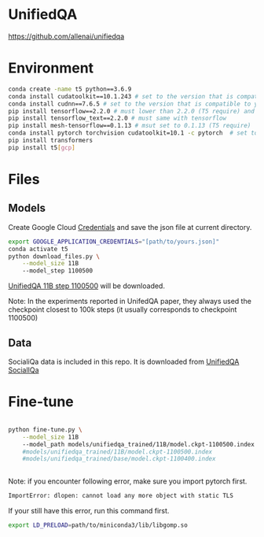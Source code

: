 # UnifiedQA
https://github.com/allenai/unifiedqa

# Environment
```bash
conda create -name t5 python==3.6.9
conda install cudatoolkit==10.1.243 # set to the version that is compatible to your GPU
conda install cudnn==7.6.5 # set to the version that is compatible to your GPU
pip install tensorflow==2.2.0 # must lower than 2.2.0 (T5 require) and installed by pip 
pip install tensorflow_text==2.2.0 # must same with tensorflow
pip install mesh-tensorflow==0.1.13 # msut set to 0.1.13 (T5 require)
conda install pytorch torchvision cudatoolkit=10.1 -c pytorch  # set to the version that is compatible to your GPU
pip install transformers
pip install t5[gcp]
```

# Files
## Models
Create Google Cloud [Credentials](https://cloud.google.com/docs/authentication/getting-started#creating_a_service_account) and save the json file at current directory.

```bash
export GOOGLE_APPLICATION_CREDENTIALS="[path/to/yours.json]"
conda activate t5
python download_files.py \
    --model_size 11B
    --model_step 1100500
```
[UnifiedQA 11B step 1100500](https://console.cloud.google.com/storage/browser/unifiedqa/models/11B) will be downloaded. 

Note: In the experiments reported in UnifedQA paper, they always used the checkpoint closest to 100k steps (it usually corresponds to checkpoint 1100500)

## Data
SocialiQa data is included in this repo. It is downloaded from [UnifiedQA SocialIQa](https://console.cloud.google.com/storage/browser/unifiedqa/data/social_iqa)

# Fine-tune
```bash

python fine-tune.py \
    --model_size 11B
    --model_path models/unifiedqa_trained/11B/model.ckpt-1100500.index #change model path accordingly if you use other model 
    #models/unifiedqa_trained/11B/model.ckpt-1100500.index
    #models/unifiedqa_trained/base/model.ckpt-1100400.index
    
```
Note: if you encounter following error, make sure you import pytorch first.
```bash
ImportError: dlopen: cannot load any more object with static TLS 
```
If your still have this error, run this command first.
```bash
export LD_PRELOAD=path/to/miniconda3/lib/libgomp.so
```